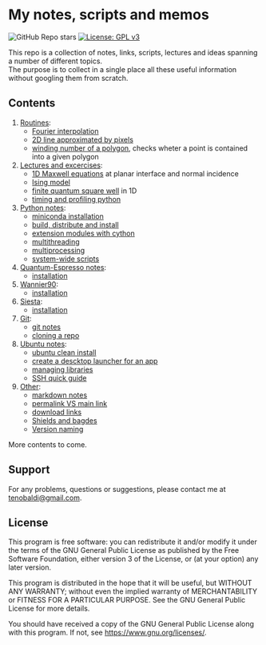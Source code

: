 # My notes, scripts and memos

![GitHub Repo stars](https://img.shields.io/github/stars/t3n0/notes)
[![License: GPL v3](https://img.shields.io/badge/License-GPLv3-blue.svg)](https://www.gnu.org/licenses/gpl-3.0)

[maxwell1D]: https://github.com/t3n0/notes/tree/main/notes/lectures/maxwell1D
[ising]: https://github.com/t3n0/notes/tree/main/notes/lectures/ising%20model
[qw1D]: https://github.com/t3n0/notes/tree/main/notes/lectures/finite%20square%20well%201D
[pyprofile]: https://github.com/t3n0/notes/tree/main/notes/lectures/profiling%20python

This repo is a collection of notes, links, scripts, lectures and ideas spanning a number of different topics.\
The purpose is to collect in a single place all these useful information without googling them from scratch.

## Contents

1. [Routines](notes/routines):
    - [Fourier interpolation](notes/routines/fourier.ipynb)
    - [2D line approximated by pixels](notes/routines/line2D.ipynb)
    - [winding number of a polygon](notes/routines/winding.ipynb), checks wheter a point is contained into a given polygon
2. [Lectures and excercises](notes/lectures):
    - [1D Maxwell equations][maxwell1D] at planar interface and normal incidence
    - [Ising model][ising]
    - [finite quantum square well][qw1D] in 1D
    - [timing and profiling python][pyprofile]
3. [Python notes](notes/python):
   - [miniconda installation](notes/python/installation.md)
   - [build, distribute and install](notes/python/python-packaging.md)
   - [extension modules with cython](notes/python/cython.md)
   - [multithreading](notes/python/multithreading.md)
   - [multiprocessing](notes/python/multiprocessing.md)
   - [system-wide scripts](notes/python/python-scripts.md)
4. [Quantum-Espresso notes](notes/espresso):
   - [installation](notes/espresso/installation.md)
5. [Wannier90](notes/wannier90):
   - [installation](notes/wannier90/installation.md)
6. [Siesta](notes/siesta):
   - [installation](notes/siesta/installation.md)
7. [Git](notes/git):
   - [git notes](notes/git/git-notes.md)
   - [cloning a repo](notes/git/git-cloning.md)
8. [Ubuntu notes](notes/ubuntu):
   - [ubuntu clean install](notes/ubuntu/clean-install.md)
   - [create a descktop launcher for an app](notes/ubuntu/desktop-app-launcher.md)
   - [managing libraries](notes/ubuntu/linux-libraries.md)
   - [SSH quick guide](notes/ubuntu/ssh.md)
9. [Other](notes/other):
   - [markdown notes](notes/other/markdown.md)
   - [permalink VS main link](notes/other/permalink.md)
   - [download links](notes/other/download-link.md)
   - [Shields and bagdes](https://shields.io/)
   - [Version naming](https://semver.org/)

More contents to come.

## Support

For any problems, questions or suggestions, please contact me at tenobaldi@gmail.com.

## License

This program is free software: you can redistribute it and/or modify it under the terms of the GNU General Public License as published by the Free Software Foundation, either version 3 of the License, or (at your option) any later version.

This program is distributed in the hope that it will be useful, but WITHOUT ANY WARRANTY; without even the implied warranty of MERCHANTABILITY or FITNESS FOR A PARTICULAR PURPOSE. See the GNU General Public License for more details.

You should have received a copy of the GNU General Public License along with this program. If not, see https://www.gnu.org/licenses/.
